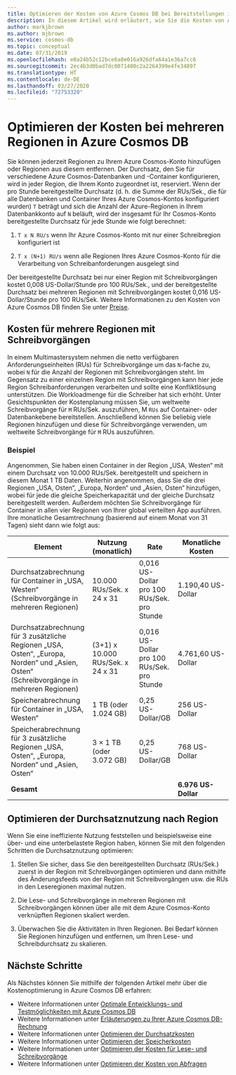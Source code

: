 ```yaml
---
title: Optimieren der Kosten von Azure Cosmos DB bei Bereitstellungen in mehreren Regionen
description: In diesem Artikel wird erläutert, wie Sie die Kosten von Azure Cosmos DB bei Bereitstellungen in mehreren Regionen verwalten.
author: markjbrown
ms.author: mjbrown
ms.service: cosmos-db
ms.topic: conceptual
ms.date: 07/31/2019
ms.openlocfilehash: e0a24b52c12bce6a8e016a926dfa64a1e36a7cc6
ms.sourcegitcommit: 2ec4b3d0bad7dc0071400c2a2264399e4fe34897
ms.translationtype: HT
ms.contentlocale: de-DE
ms.lasthandoff: 03/27/2020
ms.locfileid: "72753320"
---
```

# <a name="optimize-multi-region-cost-in-azure-cosmos-db"></a>Optimieren der Kosten bei mehreren Regionen in Azure Cosmos DB

Sie können jederzeit Regionen zu Ihrem Azure Cosmos-Konto hinzufügen oder Regionen aus diesem entfernen. Der Durchsatz, den Sie für verschiedene Azure Cosmos-Datenbanken und -Container konfigurieren, wird in jeder Region, die Ihrem Konto zugeordnet ist, reserviert. Wenn der pro Stunde bereitgestellte Durchsatz (d. h. die Summe der RUs/Sek., die für alle Datenbanken und Container Ihres Azure Cosmos-Kontos konfiguriert wurden) `T` beträgt und sich die Anzahl der Azure-Regionen in Ihrem Datenbankkonto auf `N` beläuft, wird der insgesamt für Ihr Cosmos-Konto bereitgestellte Durchsatz für jede Stunde wie folgt berechnet:

1. `T x N RU/s` wenn Ihr Azure Cosmos-Konto mit nur einer Schreibregion konfiguriert ist 

1. `T x (N+1) RU/s` wenn alle Regionen Ihres Azure Cosmos-Konto für die Verarbeitung von Schreibanforderungen ausgelegt sind 

Der bereitgestellte Durchsatz bei nur einer Region mit Schreibvorgängen kostet 0,008 US-Dollar/Stunde pro 100 RUs/Sek., und der bereitgestellte Durchsatz bei mehreren Regionen mit Schreibvorgängen kostet 0,016 US-Dollar/Stunde pro 100 RUs/Sek. Weitere Informationen zu den Kosten von Azure Cosmos DB finden Sie unter [Preise](https://azure.microsoft.com/pricing/details/cosmos-db/).

## <a name="costs-for-multiple-write-regions"></a>Kosten für mehrere Regionen mit Schreibvorgängen

In einem Multimastersystem nehmen die netto verfügbaren Anforderungseinheiten (RUs) für Schreibvorgänge um das `N`-fache zu, wobei `N` für die Anzahl der Regionen mit Schreibvorgängen steht. Im Gegensatz zu einer einzelnen Region mit Schreibvorgängen kann hier jede Region Schreibanforderungen verarbeiten und sollte eine Konfliktlösung unterstützen. Die Workloadmenge für die Schreiber hat sich erhöht. Unter Gesichtspunkten der Kostenplanung müssen Sie, um weltweite Schreibvorgänge für `M` RUs/Sek. auszuführen, M `RUs` auf Container- oder Datenbankebene bereitstellen. Anschließend können Sie beliebig viele Regionen hinzufügen und diese für Schreibvorgänge verwenden, um weltweite Schreibvorgänge für `M` RUs auszuführen. 

### <a name="example"></a>Beispiel

Angenommen, Sie haben einen Container in der Region „USA, Westen“ mit einem Durchsatz von 10.000 RUs/Sek. bereitgestellt und speichern in diesem Monat 1 TB Daten. Weiterhin angenommen, dass Sie die drei Regionen „USA, Osten“, „Europa, Norden“ und „Asien, Osten“ hinzufügen, wobei für jede die gleiche Speicherkapazität und der gleiche Durchsatz bereitgestellt werden. Außerdem möchten Sie Schreibvorgänge für Container in allen vier Regionen von Ihrer global verteilten App ausführen. Ihre monatliche Gesamtrechnung (basierend auf einem Monat von 31 Tagen) sieht dann wie folgt aus:

|**Element**|**Nutzung (monatlich)**|**Rate**|**Monatliche Kosten**|
|----|----|----|----|
|Durchsatzabrechnung für Container in „USA, Westen“ (Schreibvorgänge in mehreren Regionen) |10.000 RUs/Sek. x 24 x 31 |0,016 US-Dollar pro 100 RUs/Sek. pro Stunde |1\.190,40 US-Dollar |
|Durchsatzabrechnung für 3 zusätzliche Regionen „USA, Osten“, „Europa, Norden“ und „Asien, Osten“ (Schreibvorgänge in mehreren Regionen) |(3+1) x 10.000 RUs/Sek. x 24 x 31 |0,016 US-Dollar pro 100 RUs/Sek. pro Stunde |4\.761,60 US-Dollar |
|Speicherabrechnung für Container in „USA, Westen“ |1 TB (oder 1.024 GB) |0,25 US-Dollar/GB |256 US-Dollar |
|Speicherabrechnung für 3 zusätzliche Regionen „USA, Osten“, „Europa, Norden“ und „Asien, Osten“ |3 × 1 TB (oder 3.072 GB) |0,25 US-Dollar/GB |768 US-Dollar |
|**Gesamt**|||**6.976 US-Dollar** |

## <a name="improve-throughput-utilization-on-a-per-region-basis"></a>Optimieren der Durchsatznutzung nach Region

Wenn Sie eine ineffiziente Nutzung feststellen und beispielsweise eine über- und eine unterbelastete Region haben, können Sie mit den folgenden Schritten die Durchsatznutzung optimieren:  

1. Stellen Sie sicher, dass Sie den bereitgestellten Durchsatz (RUs/Sek.) zuerst in der Region mit Schreibvorgängen optimieren und dann mithilfe des Änderungsfeeds von der Region mit Schreibvorgängen usw. die RUs in den Leseregionen maximal nutzen. 

2. Die Lese- und Schreibvorgänge in mehreren Regionen mit Schreibvorgängen können über alle mit dem Azure Cosmos-Konto verknüpften Regionen skaliert werden. 

3. Überwachen Sie die Aktivitäten in Ihren Regionen. Bei Bedarf können Sie Regionen hinzufügen und entfernen, um Ihren Lese- und Schreibdurchsatz zu skalieren.

## <a name="next-steps"></a>Nächste Schritte

Als Nächstes können Sie mithilfe der folgenden Artikel mehr über die Kostenoptimierung in Azure Cosmos DB erfahren:

* Weitere Informationen unter [Optimale Entwicklungs- und Testmöglichkeiten mit Azure Cosmos DB](optimize-dev-test.md)
* Weitere Informationen unter [Erläuterungen zu Ihrer Azure Cosmos DB-Rechnung](understand-your-bill.md)
* Weitere Informationen unter [Optimieren der Durchsatzkosten](optimize-cost-throughput.md)
* Weitere Informationen unter [Optimieren der Speicherkosten](optimize-cost-storage.md)
* Weitere Informationen unter [Optimieren der Kosten für Lese- und Schreibvorgänge](optimize-cost-reads-writes.md)
* Weitere Informationen unter [Optimieren der Kosten von Abfragen](optimize-cost-queries.md)

